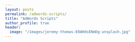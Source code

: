 ```yaml
---
layout: posts
permalink: /adwords-scripts/
title: "AdWords Scripts"
author_profile: true
header:
  image: "/images/jeremy-thomas-E0AHdsENmDg-unsplash.jpg"
---
```


